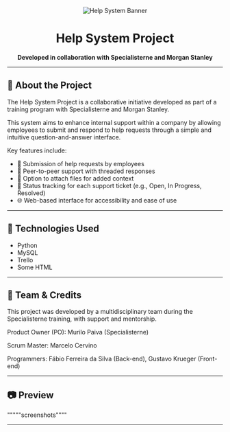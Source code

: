 <p align="center">
  <img src="https://i.imgur.com/U87nleR.png" alt="Help System Banner" />
</p>

<h1 align="center">Help System Project</h1>
<p align="center">
  <strong>Developed in collaboration with Specialisterne and Morgan Stanley</strong>
</p>

---

## 🧩 About the Project

The Help System Project is a collaborative initiative developed as part of a training program with Specialisterne and Morgan Stanley.

This system aims to enhance internal support within a company by allowing employees to submit and respond to help requests through a simple and intuitive question-and-answer interface.

Key features include:

- 📨 Submission of help requests by employees
- 💬 Peer-to-peer support with threaded responses
- 📎 Option to attach files for added context
- 🔁 Status tracking for each support ticket (e.g., Open, In Progress, Resolved)
- 🌐 Web-based interface for accessibility and ease of use

---

## 🚀 Technologies Used

- Python
- MySQL
- Trello
- Some HTML

---

## 👥 Team & Credits

This project was developed by a multidisciplinary team during the Specialisterne training, with support and mentorship.

Product Owner (PO): Murilo Paiva (Specialisterne)

Scrum Master: Marcelo Cervino

Programmers: Fábio Ferreira da Silva (Back-end), Gustavo Krueger (Front-end)


---

## 📷 Preview

"""""screenshots""""

---

